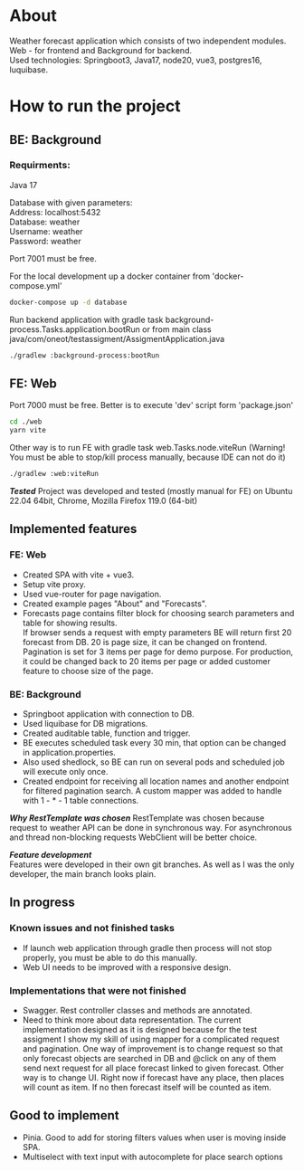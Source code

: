# About

Weather forecast application which consists of two independent modules. Web - for frontend and Background for backend.  
Used technologies: Springboot3, Java17, node20, vue3, postgres16, luquibase.

# How to run the project

## BE: Background

### Requirments:

Java 17

Database with given parameters:  
Address: localhost:5432  
Database: weather  
Username: weather   
Password: weather

Port 7001 must be free.

For the local development up a docker container from 'docker-compose.yml'

```bash
docker-compose up -d database
```

Run backend application with gradle task background-process.Tasks.application.bootRun or from main class
java/com/oneot/testassigment/AssigmentApplication.java

```bash
./gradlew :background-process:bootRun
```

## FE: Web

Port 7000 must be free.
Better is to execute 'dev' script form 'package.json'

```bash
cd ./web
yarn vite
```

Other way is to run FE with gradle task web.Tasks.node.viteRun (Warning! You must be able to stop/kill process manually,
because IDE can not do it)

```bash
./gradlew :web:viteRun
```

**_Tested_**
Project was developed and tested (mostly manual for FE) on Ubuntu 22.04 64bit, Chrome, Mozilla Firefox 119.0 (64-bit)

## Implemented features

### FE: Web

- Created SPA with vite + vue3.
- Setup vite proxy.
- Used vue-router for page navigation.
- Created example pages "About" and "Forecasts".
- Forecasts page contains filter block for choosing search parameters and table for showing results.  
  If browser sends a request with empty parameters BE will return first 20 forecast from DB. 20 is page size, it can be
  changed
  on frontend. Pagination is set for 3 items per page for demo purpose. For production, it could be changed back to 20
  items per page or added customer feature to choose size of the page.

### BE: Background

- Springboot application with connection to DB.
- Used liquibase for DB migrations.
- Created auditable table, function and trigger.
- BE executes scheduled task every 30 min, that option can be changed in application.properties.
- Also used shedlock, so BE can run on several pods and scheduled job will execute only once.
- Created endpoint for receiving all location names and another endpoint for filtered pagination search. A custom mapper was added to handle with 1 - * - 1
  table connections.

**_Why RestTemplate was chosen_**
RestTemplate was chosen because request to weather API can be done in synchronous way. For asynchronous and thread
non-blocking requests WebClient will be better choice.

**_Feature development_**  
Features were developed in their own git branches. As well as I was the only developer, the main branch looks plain.

## In progress

### Known issues and not finished tasks

- If launch web application through gradle then process will not stop properly, you must be able to do this manually.
- Web UI needs to be improved with a responsive design.

### Implementations that were not finished

- Swagger. Rest controller classes and methods are annotated.
- Need to think more about data representation. The current implementation designed as it is designed because for the
  test assigment I show my skill of using mapper for a complicated request and
  pagination. One way of improvement is to change request so that only forecast objects are searched in DB and @click on
  any of them send next request for all place forecast linked to given forecast. Other way is to change UI. Right now if
  forecast have any place, then places will count as item. If no then forecast itself will be counted as item.

## Good to implement

- Pinia. Good to add for storing filters values when user is moving inside SPA.
- Multiselect with text input with autocomplete for place search options 

